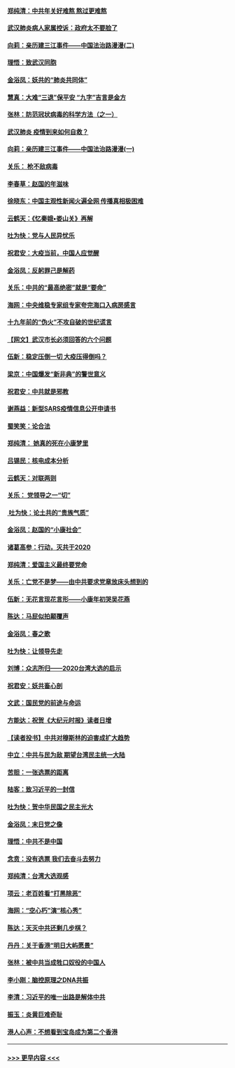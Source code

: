 #### [郑纯清：中共年关好难熬 熬过更难熬](../pages/nsc993/n11833489.md?t=01310622) 
#### [武汉肺炎病人家属控诉：政府太不要脸了](../pages/nsc993/n11833205.md?t=01310622) 
#### [向莉：亲历建三江事件——中国法治路漫漫(二)](../pages/nsc993/n11829102.md?t=01310622) 
#### [理悟：致武汉同胞](../pages/nsc993/n11831522.md?t=01310622) 
#### [金浴凤：妖共的“肺炎共同体”](../pages/nsc993/n11829448.md?t=01310622) 
#### [慧真：大难“三退”保平安 “九字”吉言是金方](../pages/nsc993/n11829501.md?t=01310622) 
#### [张林：防范冠状病毒的科学方法（之一）](../pages/nsc993/n11828618.md?t=01310622) 
#### [武汉肺炎 疫情到来如何自救？](../pages/nsc993/n11827632.md?t=01310622) 
#### [向莉：亲历建三江事件——中国法治路漫漫(一)](../pages/nsc993/n11827190.md?t=01310622) 
#### [关乐： 枪不敌病毒](../pages/nsc993/n11826746.md?t=01310622) 
#### [李春草：赵国的年滋味](../pages/nsc993/n11826321.md?t=01310622) 
#### [徐晓东：中国主观性新闻火遍全网 传播真相极困难](../pages/nsc993/n11826508.md?t=01310622) 
#### [云鹤天：《忆秦娥▪娄山关》再解](../pages/nsc993/n11824682.md?t=01310622) 
#### [吐为快：党与人民异忧乐](../pages/nsc993/n11824660.md?t=01310622) 
#### [祝君安：大疫当前，中国人应觉醒](../pages/nsc993/n11821946.md?t=01310622) 
#### [金浴凤：反躬罪己是解药](../pages/nsc993/n11820280.md?t=01310622) 
#### [关乐：中共的“最高绝密”就是“要命”](../pages/nsc993/n11816946.md?t=01310622) 
#### [海网：中央维稳专家组专家夸完海口入病房感言](../pages/nsc993/n11815138.md?t=01310622) 
#### [十九年前的“伪火”不攻自破的世纪谎言](../pages/nsc993/n11813238.md?t=01310622) 
#### [【网文】武汉市长必须回答的六个问题](../pages/nsc993/n11813848.md?t=01310622) 
#### [伍新：稳定压倒一切 大疫压得倒吗？](../pages/nsc993/n11812634.md?t=01310622) 
#### [梁京：中国爆发“新非典”的警世意义](../pages/nsc993/n11812554.md?t=01310622) 
#### [祝君安：中共就是邪教](../pages/nsc993/n11812431.md?t=01310622) 
#### [谢燕益：新型SARS疫情信息公开申请书](../pages/nsc993/n11808840.md?t=01310622) 
#### [蜀笑笑：论合法](../pages/nsc993/n11808064.md?t=01310622) 
#### [郑纯清： 她真的死在小康梦里](../pages/nsc993/n11806623.md?t=01310622) 
#### [吕锡民：核电成本分析](../pages/nsc993/n11806284.md?t=01310622) 
#### [云鹤天：对联两则](../pages/nsc993/n11805957.md?t=01310622) 
#### [关乐： 党领导之一“切”](../pages/nsc993/n11804505.md?t=01310622) 
#### [ 吐为快：论土共的“贵族气质”](../pages/nsc993/n11804490.md?t=01310622) 
#### [金浴凤：赵国的“小康社会”](../pages/nsc993/n11804452.md?t=01310622) 
#### [诸葛高参：行动，灭共于2020](../pages/nsc993/n11804120.md?t=01310622) 
#### [郑纯清：爱国主义最终要党命](../pages/nsc993/n11802197.md?t=01310622) 
#### [关乐：亡党不是梦——由中共要求党章放床头想到的](../pages/nsc993/n11802156.md?t=01310622) 
#### [伍新：无花言现花言形——小康年初哭吴花燕](../pages/nsc993/n11800044.md?t=01310622) 
#### [陈达：马屁似拍颠覆声](../pages/nsc993/n11800010.md?t=01310622) 
#### [金浴凤：春之歌](../pages/nsc993/n11797687.md?t=01310622) 
#### [吐为快：让领导先走](../pages/nsc993/n11797512.md?t=01310622) 
#### [刘博：众志所归——2020台湾大选的启示](../pages/nsc993/n11796878.md?t=01310622) 
#### [祝君安：妖共畜心剖](../pages/nsc993/n11794273.md?t=01310622) 
#### [文武：国民党的前途与命运](../pages/nsc993/n11794198.md?t=01310622) 
#### [方能达：祝贺《大纪元时报》读者日增](../pages/nsc993/n11793807.md?t=01310622) 
#### [【读者投书】中共对穆斯林的迫害成扩大趋势](../pages/nsc993/n11791371.md?t=01310622) 
#### [中立：中共与民为敌 期望台湾民主统一大陆](../pages/nsc993/n11790392.md?t=01310622) 
#### [苦胆：一张选票的距离](../pages/nsc993/n11788914.md?t=01310622) 
#### [陆客：致习近平的一封信](../pages/nsc993/n11788867.md?t=01310622) 
#### [吐为快：贺中华民国之民主光大](../pages/nsc993/n11788618.md?t=01310622) 
#### [金浴凤：末日党之像](../pages/nsc993/n11787475.md?t=01310622) 
#### [理悟：中共不是中国](../pages/nsc993/n11787463.md?t=01310622) 
#### [念贲：没有选票  我们去奋斗去努力](../pages/nsc993/n11787398.md?t=01310622) 
#### [郑纯清：台湾大选观感](../pages/nsc993/n11786210.md?t=01310622) 
#### [项云：老百姓看“打黑除恶”](../pages/nsc993/n11785398.md?t=01310622) 
#### [海网：“空心朽”演“核心秀”](../pages/nsc993/n11783874.md?t=01310622) 
#### [陈达：天灭中共还剩几步棋？](../pages/nsc993/n11783719.md?t=01310622) 
#### [丹丹：关于香港“明日大屿愿景”](../pages/nsc993/n11783273.md?t=01310622) 
#### [张林：被中共当成牲口奴役的中国人](../pages/nsc993/n11782397.md?t=01310622) 
#### [李小刚：脑控原理之DNA共振](../pages/nsc993/n11780962.md?t=01310622) 
#### [李清：习近平的唯一出路是解体中共](../pages/nsc993/n11780866.md?t=01310622) 
#### [振玉：炎黄巨难奇耻](../pages/nsc993/n11779632.md?t=01310622) 
#### [港人心声：不想看到宝岛成为第二个香港](../pages/nsc993/n11778817.md?t=01310622) 

----
#### [ >>> 更早内容 <<< ](../indexes/nsc993-earlier.md)
